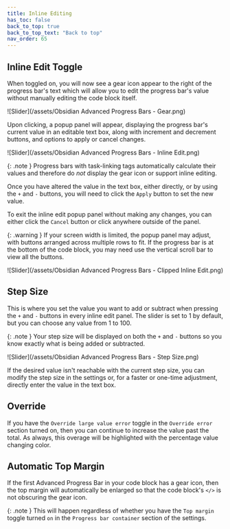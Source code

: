 ```yaml
---
title: Inline Editing
has_toc: false
back_to_top: true
back_to_top_text: "Back to top"
nav_order: 65
---
```


## Inline Edit Toggle
When toggled on, you will now see a gear icon appear to the right of the progress bar's text which will allow you to edit the progress bar's value without manually editing the code block itself.

![Slider](/assets/Obsidian Advanced Progress Bars - Gear.png)

Upon clicking, a popup panel will appear, displaying the progress bar's current value in an editable text box, along with increment and decrement buttons, and options to apply or cancel changes.

![Slider](/assets/Obsidian Advanced Progress Bars - Inline Edit.png)

{: .note }
Progress bars with task-linking tags automatically calculate their values and therefore do *not* display the gear icon or support inline editing.

Once you have altered the value in the text box, either directly, or by using the `+` and `-` buttons, you will need to click the `Apply` button to set the new value.

To exit the inline edit popup panel without making any changes, you can either click the `Cancel` button or click anywhere outside of the panel.

{: .warning }
If your screen width is limited, the popup panel may adjust, with buttons arranged across multiple rows to fit.  If the progress bar is at the bottom of the code block, you may need use the vertical scroll bar to view all the buttons.

![Slider](/assets/Obsidian Advanced Progress Bars - Clipped Inline Edit.png)

## Step Size
This is where you set the value you want to add or subtract when pressing the `+` and `-` buttons in every inline edit panel.
The slider is set to 1 by default, but you can choose any value from 1 to 100.

{: .note }
Your step size will be displayed on both the `+` and `-` buttons so you know exactly what is being added or subtracted.

![Slider](/assets/Obsidian Advanced Progress Bars - Step Size.png)

If the desired value isn't reachable with the current step size, you can modify the step size in the settings or, for a faster or one-time adjustment, directly enter the value in the text box.

## Override
If you have the `Override large value error` toggle in the `Override error` section turned on, then you can continue to increase the value past the total.  As always, this overage will be highlighted with the percentage value changing color.

## Automatic Top Margin
If the first Advanced Progress Bar in your code block has a gear icon, then the top margin will automatically  be enlarged so that the code block's `</>` is not obscuring the gear icon.

{: .note }
This will happen regardless of whether you have the `Top margin` toggle turned `on` in the `Progress bar container` section of the settings.
